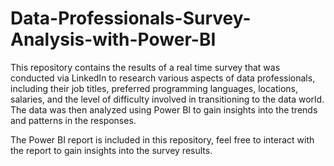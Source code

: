 # Data-Professionals-Survey-Analysis-with-Power-BI
This repository contains the results of a real time survey that was conducted via LinkedIn to research various aspects of data professionals, including their job titles, preferred programming languages, locations, salaries, and the level of difficulty involved in transitioning to the data world. The data was then analyzed using Power BI to gain insights into the trends and patterns in the responses.

The Power BI report is included in this repository, feel free to interact with the report to gain insights into the survey results.
